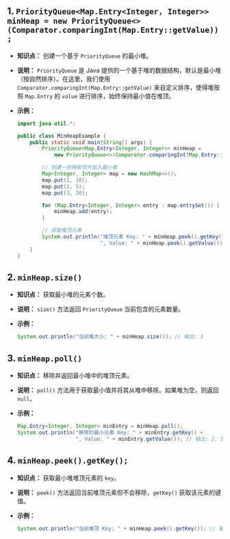 ## 1. `PriorityQueue<Map.Entry<Integer, Integer>> minHeap = new PriorityQueue<>(Comparator.comparingInt(Map.Entry::getValue));`

*   **知识点：** 创建一个基于 `PriorityQueue` 的最小堆。
*   **说明：** `PriorityQueue` 是 Java 提供的一个基于堆的数据结构，默认是最小堆（按自然排序）。在这里，我们使用 `Comparator.comparingInt(Map.Entry::getValue)` 来自定义排序，使得堆按照 `Map.Entry` 的 `value` 进行排序，始终保持最小值在堆顶。
*   **示例：**

    ```java
    import java.util.*;

    public class MinHeapExample {
        public static void main(String[] args) {
            PriorityQueue<Map.Entry<Integer, Integer>> minHeap =
                new PriorityQueue<>(Comparator.comparingInt(Map.Entry::getValue));

            // 创建一些映射项并加入最小堆
            Map<Integer, Integer> map = new HashMap<>();
            map.put(1, 10);
            map.put(2, 5);
            map.put(3, 20);

            for (Map.Entry<Integer, Integer> entry : map.entrySet()) {
                minHeap.add(entry);
            }

            // 获取堆顶元素
            System.out.println("堆顶元素 Key: " + minHeap.peek().getKey() + 
                               ", Value: " + minHeap.peek().getValue()); // 输出: 2, 5
        }
    }
    ```

## 2. `minHeap.size()`

*   **知识点：** 获取最小堆的元素个数。
*   **说明：** `size()` 方法返回 `PriorityQueue` 当前包含的元素数量。
*   **示例：**

    ```java
    System.out.println("当前堆大小: " + minHeap.size()); // 输出: 3
    ```

## 3. `minHeap.poll()`

*   **知识点：** 移除并返回最小堆中的堆顶元素。
*   **说明：** `poll()` 方法用于获取最小值并将其从堆中移除。如果堆为空，则返回 `null`。
*   **示例：**

    ```java
    Map.Entry<Integer, Integer> minEntry = minHeap.poll();
    System.out.println("移除的最小元素 Key: " + minEntry.getKey() + 
                       ", Value: " + minEntry.getValue()); // 输出: 2, 5
    ```

## 4. `minHeap.peek().getKey();`

*   **知识点：** 获取最小堆堆顶元素的 `key`。
*   **说明：** `peek()` 方法返回当前堆顶元素但不会移除，`getKey()` 获取该元素的键值。
*   **示例：**

    ```java
    System.out.println("当前堆顶 Key: " + minHeap.peek().getKey()); // 输出: 1
    ```
